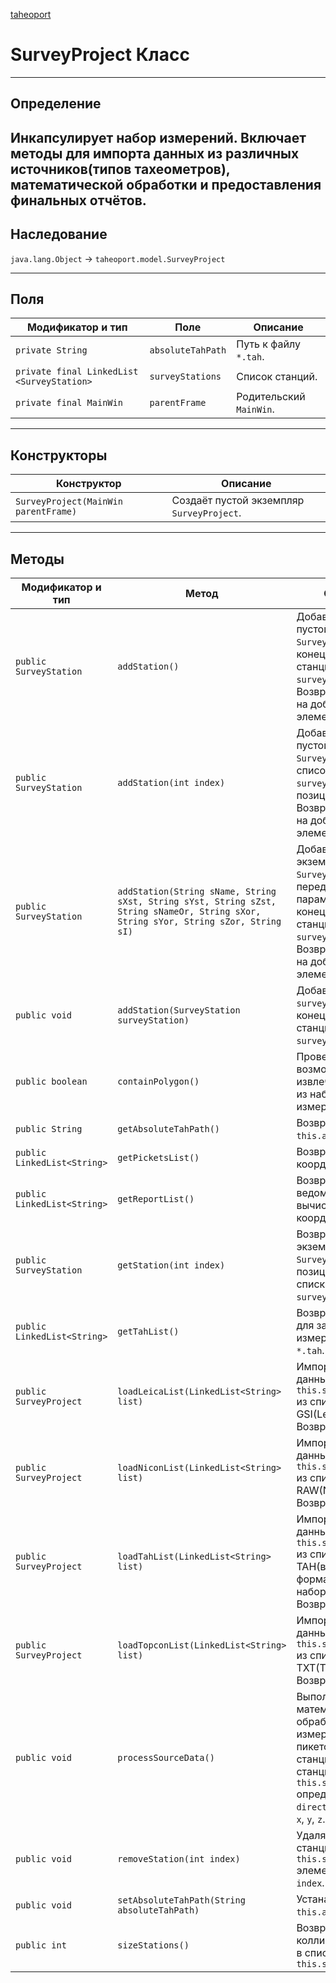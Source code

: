 
[taheoport](https://github.com/AndrewNizovkin/Taheoport/blob/main/README.md)

# SurveyProject Класс

---

## Определение

Инкапсулирует набор измерений. Включает методы для импорта данных из различных источников(типов тахеометров), математической обработки и предоставления финальных отчётов.
---

## Наследование

`java.lang.Object` -> `taheoport.model.SurveyProject`

---

## Поля

Модификатор и тип | Поле | Описание
--- | ---|---
`private String` | `absoluteTahPath` | Путь к файлу `*.tah`.
`private final LinkedList <SurveyStation>` | `surveyStations` | Список станций.
`private final MainWin` | `parentFrame` | Родительский `MainWin`.

---

## Конструкторы

Конструктор | Описание
--- | ---
`SurveyProject(MainWin parentFrame)` | Создаёт пустой экземпляр `SurveyProject`.

---

## Методы

Модификатор и тип | Метод | Описание
--- | --- | ---
`public SurveyStation` | `addStation()` | Добавляет новый пустой экземпляр `SurveyStation` в конец списка станций `surveyStations`. Возвращает ссылку на добавленный элемент.
`public SurveyStation` | `addStation(int index)` | Добавляет новый пустой экземпляр `SurveyStation` в список станций `surveyStations` на позицию `index`. Возвращает ссылку на добавленный элемент.
`public SurveyStation` | `addStation(String sName, String sXst, String sYst, String sZst, String sNameOr, String sXor, String sYor, String sZor, String sI)` | Добавляет новый экземпляр `SurveyStation` с переданными параметрами в конец списка станций `surveyStations`. Возвращает ссылку на добавленный элемент.
`public void` | `addStation(SurveyStation surveyStation)` | Добавляет `surveyStation` в конец списка станций `surveyStations`.
`public boolean` | `containPolygon()` | Проверяет возможность извлечения полигона из набора измерений.
`public String` | `getAbsoluteTahPath()` | Возвращает `this.absoluteTahPath`.
`public LinkedList<String>` | `getPicketsList()` | Возвращает каталог координат пикетов.
`public LinkedList<String>` | `getReportList()` | Возвращает ведомость вычисления координат.
`public SurveyStation` | `getStation(int index)` | Возвращает экземпляр `SurveyStation` из позиции `index` списка станций `surveyStations`.
`public LinkedList<String>` | `getTahList()` | Возвращает список для записи набора измерений в файл `*.tah`.
`public SurveyProject` | `loadLeicaList(LinkedList<String> list)` | Импортирует данные в `this.surveyStations` из списка формата GSI(Leica). Возвращает `this`.
`public SurveyProject` | `loadNiconList(LinkedList<String> list)` | Импортирует данные в `this.surveyStations` из списка формата RAW(Nicon). Возвращает `this`.
`public SurveyProject` | `loadTahList(LinkedList<String> list)` | Импортирует данные в `this.surveyStations` из списка формата TAH(внутренний формат сохранения набора измерений). Возвращает `this`.
`public SurveyProject` | `loadTopconList(LinkedList<String> list)` | Импортирует данные в `this.surveyStations` из списка формата TXT(Topcon). Возвращает `this`.
`public void` | `processSourceData()` | Выполняет математическую обработку набора измерений. Для всех пикетов всех станций из списка станций `this.surveyStations` определяет `direction`, `dX`, `dY`, `dZ`, `x`, `y`, `z`.
`public void` | `removeStation(int index)` | Удаляет из списка станций `this.surveyStations` элемент с индексом `index`.
`public void` | `setAbsoluteTahPath(String absoluteTahPath)` | Устанавливает `this.absoluteTahPath`.
`public int` | `sizeStations()` | Возвращает колличество станций в списке станций `this.surveyStations`

